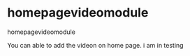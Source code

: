 # homepagevideomodule
homepagevideomodule


You can able to add the videon on home page. i am in testing
